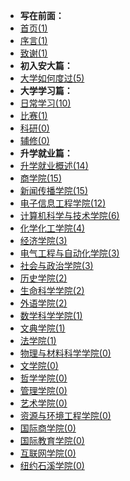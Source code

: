 - **写在前面：**
- [首页(1)](https://ahuer-leaplap.github.io/Impart-Inherit/)
- [序言(1)](Preface/xu.md)
- [致谢(1)](Preface/zhixie.md)
- **初入安大篇：**
- [大学如何度过(5)](Golden-years/README.md)
- **大学学习篇：**
- [日常学习(10)](大学学习/日常学习/README.md)
- [比赛(1)](大学学习/比赛/README.md)
- [科研(0)](大学学习/科研/README.md)
- [辅修(0)](大学学习/辅修/README.md)
- **升学就业篇：**
- [升学就业概述(14)](升学就业/升学就业概述/README.md)
- [商学院(15)](升学就业/商学院/README.md)
- [新闻传播学院(15)](升学就业/新闻传播学院/README.md)
- [电子信息工程学院(12)](升学就业/电子信息工程学院/README.md)
- [计算机科学与技术学院(6)](升学就业/计算机科学与技术学院/README.md)
- [化学化工学院(4)](升学就业/化学化工学院/README.md)
- [经济学院(3)](升学就业/经济学院/README.md)
- [电气工程与自动化学院(3)](升学就业/电气工程与自动化学院/README.md)
- [社会与政治学院(3)](升学就业/社会与政治学院/README.md)
- [历史学院(2)](升学就业/历史学院/README.md)
- [生命科学学院(2)](升学就业/生命科学学院/README.md)
- [外语学院(2)](升学就业/外语学院/README.md)
- [数学科学学院(1)](升学就业/数学科学学院/README.md)
- [文典学院(1)](升学就业/文典学院/README.md)
- [法学院(1)](升学就业/法学院/README.md)
- [物理与材料科学学院(0)](升学就业/物理与材料科学学院/README.md)
- [文学院(0)](升学就业/文学院/README.md)
- [哲学学院(0)](升学就业/哲学学院/README.md)
- [管理学院(0)](升学就业/管理学院/README.md)
- [艺术学院(0)](升学就业/艺术学院/README.md)
- [资源与环境工程学院(0)](升学就业/资源与环境工程学院/README.md)
- [国际商学院(0)](升学就业/国际商学院/README.md)
- [国际教育学院(0)](升学就业/国际教育学院/README.md)
- [互联网学院(0)](升学就业/互联网学院/README.md)
- [纽约石溪学院(0)](升学就业/纽约石溪学院/README.md)

